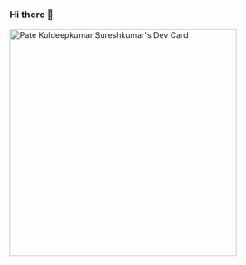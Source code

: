 ### Hi there 👋
<a href="https://app.daily.dev/kuldeeppatel143"><img src="https://api.daily.dev/devcards/14c8ca9e95b541769aac47a17ce70c0e.png?r=k3m" width="400" alt="Pate Kuldeepkumar Sureshkumar's Dev Card"/></a>
<!--
**KuldeepPatel1439/KuldeepPatel1439** is a ✨ _special_ ✨ repository because its `README.md` (this file) appears on your GitHub profile.

Here are some ideas to get you started:

- 🔭 I’m currently working on ...
- 🌱 I’m currently learning ...
- 👯 I’m looking to collaborate on ...
- 🤔 I’m looking for help with ...
- 💬 Ask me about ...
- 📫 How to reach me: ...
- 😄 Pronouns: ...
- ⚡ Fun fact: ...
-->
